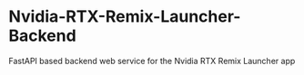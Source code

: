 # Nvidia-RTX-Remix-Launcher-Backend
FastAPI based backend web service for the Nvidia RTX Remix Launcher app
